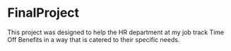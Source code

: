 # FinalProject
This project was designed to help the HR department at my job track Time Off Benefits in a way that is catered to their specific needs.